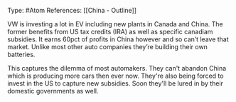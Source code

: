 Type: #Atom 
References: [[China - Outline]]

VW is investing a lot in EV including new plants in Canada and China. 
The former benefits from US tax credits (IRA) as well as specific canadiam subsidies. It earns
60pct of profits in China however and so can’t leave that market. Unlike most other auto companies they’re building their own batteries.

This captures the dilemma of most automakers. They can't abandon China which is producing more cars then ever now. They're also being forced to invest in the US to capture new subsidies. Soon they'll be lured in by their domestic governments as well. 